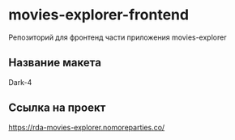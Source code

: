 
# movies-explorer-frontend
Репозиторий для фронтенд части приложения movies-explorer

## Название макета
  Dark-4

## Ссылка на проект

https://rda-movies-explorer.nomoreparties.co/
